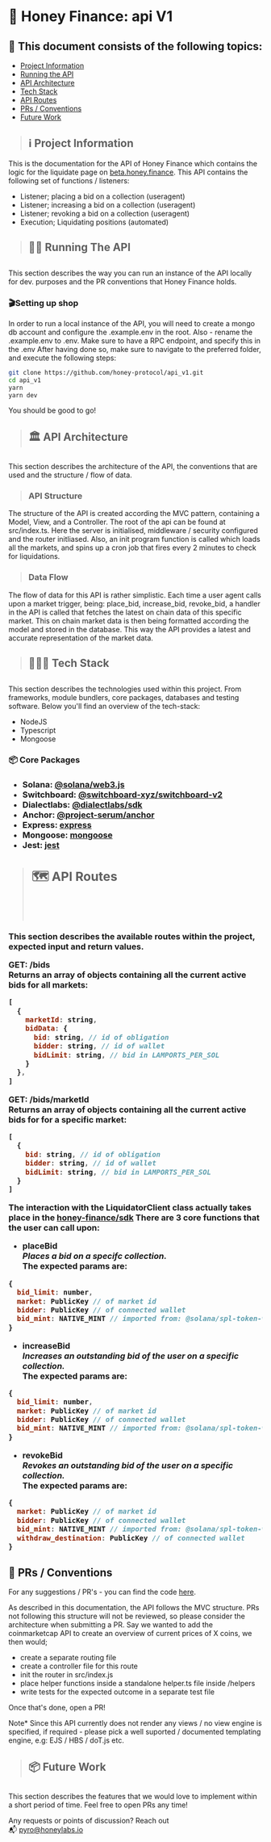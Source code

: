 <h1>🍯 Honey Finance: api V1</h1>

<h2>📜 This document consists of the following topics:</h2>

- <a href="#project_information">Project Information</a>
- <a href="#setup">Running the API</a>
- <a href="#architecture">API Architecture</a>
- <a href="#tech_stack">Tech Stack</a>
- <a href="#api_routes">API Routes</a>
- <a href="#prs">PRs / Conventions</a>
- <a href="#future_work">Future Work</a>

> <h2 id="project_information">ℹ️ Project Information</h2>

This is the documentation for the API of Honey Finance which contains the logic for the liquidate page on <a href="[beta.honey.finance](https://beta.honey.finance/liquidate)">beta.honey.finance</a>. This API contains the following set of functions / listeners:

- Listener; placing a bid on a collection (useragent)
- Listener; increasing a bid on a collection (useragent)
- Listener; revoking a bid on a collection (useragent)
- Execution; Liquidating positions (automated)

> <h2 id="setup">👷🏼 Running The API<h2>
This section describes the way you can run an instance of the API locally for dev. purposes and the PR conventions that Honey Finance holds. 
<h3>🎬Setting up shop</h3>

In order to run a local instance of the API, you will need to create a mongo db account and configure the .example.env in the root. Also - rename the .example.env to .env. Make sure to have a RPC endpoint, and specify this in the .env
After having done so, make sure to navigate to the preferred folder, and execute the following steps:

```bash
git clone https://github.com/honey-protocol/api_v1.git
cd api_v1
yarn
yarn dev
```
You should be good to go!


> <h2 id="architecture"> 🏛️ API Architecture<h2>
This section describes the architecture of the API, the conventions that are used and the structure / flow of data.

> <h3>API Structure</h3>
The structure of the API is created according the MVC pattern, containing a Model, View, and a Controller. The root of the api can be found at src/index.ts. Here the server is initialised, middleware / security configured and the router initliased. Also, an init program function is called which loads all the markets, and spins up a cron job that fires every 2 minutes to check for liquidations. 

> <h3>Data Flow</h3>
The flow of data for this API is rather simplistic. Each time a user agent calls upon a market trigger, being: place_bid, increase_bid, revoke_bid, a handler in the API is called that fetches the latest on chain data of this specific market. This on chain market data is then being formatted according the model and stored in the database. This way the API provides a latest and accurate representation of the market data.

> <h2 id="tech_stack">👩🏻‍💻 Tech Stack<h2>
This section describes the technologies used within this project. From frameworks, module bundlers, core packages, databases and testing software. Below you'll find an overview of the tech-stack:

- NodeJS
- Typescript
- Mongoose
<h3>📦 Core Packages<h3>

- Solana: <a href="https://www.npmjs.com/package/@solana/web3.js">@solana/web3.js</a>
- Switchboard: <a href="https://www.npmjs.com/package/@switchboard-xyz/switchboard-v2">@switchboard-xyz/switchboard-v2</a>
- Dialectlabs: <a href="https://www.npmjs.com/package/@dialectlabs/sdk">@dialectlabs/sdk</a>
- Anchor: <a href="https://www.npmjs.com/package/@project-serum/anchor">@project-serum/anchor</a>
- Express: <a href="https://www.npmjs.com/package/express">express</a>
- Mongoose: <a href="https://www.npmjs.com/package/mongoose">mongoose</a>
- Jest: <a href="https://www.npmjs.com/package/jest">jest</a>

> <h2 id="api_routes">🗺️ API Routes<h2><br>
This section describes the available routes within the project, expected input and return values.


<b>GET</b>: /bids <br>
Returns an array of objects containing all the current active bids for all markets: <br>
```js
[
  {
    marketId: string,
    bidData: {
      bid: string, // id of obligation
      bidder: string, // id of wallet 
      bidLimit: string, // bid in LAMPORTS_PER_SOL
    }
  },
]
```

<b>GET</b>: /bids/marketId <br>
Returns an array of objects containing all the current active bids for for a specific market: <br>
```js
[
  {
    bid: string, // id of obligation
    bidder: string, // id of wallet
    bidLimit: string, // bid in LAMPORTS_PER_SOL
  }
]
```

The interaction with the LiquidatorClient class actually takes place in the <a href="https://www.npmjs.com/package/@honey-finance/sdk">honey-finance/sdk</a> There are 3 core functions that the user can call upon:
- placeBid <br>
<i>Places a bid on a specifc collection.</i> <br>The expected params are: <br>
```js
{
  bid_limit: number,
  market: PublicKey // of market id
  bidder: PublicKey // of connected wallet
  bid_mint: NATIVE_MINT // imported from: @solana/spl-token-v-0.1.8
}
```
- increaseBid <br>
<i>Increases an outstanding bid of the user on a specific collection.</i><br> The expected params are: <br>
```js
{
  bid_limit: number,
  market: PublicKey // of market id
  bidder: PublicKey // of connected wallet
  bid_mint: NATIVE_MINT // imported from: @solana/spl-token-v-0.1.8
}
```
- revokeBid <br>
<i>Revokes an outstanding bid of the user on a specific collection.</i><br> The expected params are:
```js
{
  market: PublicKey // of market id
  bidder: PublicKey // of connected wallet
  bid_mint: NATIVE_MINT // imported from: @solana/spl-token-v-0.1.8
  withdraw_destination: PublicKey // of connected wallet
}
```

<h2 id="prs">🤝 PRs / Conventions</h2>

For any suggestions / PR's - you can find the code <a href="https://github.com/honey-protocol/honey-sdk/blob/feature/use-all-markets/src/wrappers/liquidator.ts">here</a>.

As described in this documentation, the API follows the MVC structure. PRs not following this structure will not be reviewed, so please consider the architecture when submitting a PR. Say we wanted to add the coinmarketcap API to create an overview of current prices of X coins, we then would;

- create a separate routing file
- create a controller file for this route
- init the router in src/index.js
- place helper functions inside a standalone helper.ts file inside /helpers
- write tests for the expected outcome in a separate test file

Once that's done, open a PR!

Note*
Since this API currently does not render any views / no view engine is specified, if required - please pick a well suported / documented templating engine, e.g: EJS / HBS / doT.js etc.

> <h2 id="future_work">📦 Future Work<h2>
This section describes the features that we would love to implement within a short period of time. Feel free to open PRs any time!

Any requests or points of discussion? Reach out<br> 📬  <a href="mailto:pyro@honeylabs.io">pyro@honeylabs.io</a>